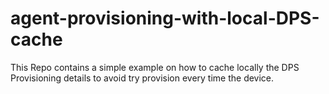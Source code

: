 # agent-provisioning-with-local-DPS-cache
This Repo contains a simple example on how to cache locally the DPS Provisioning details to avoid try provision every time the device.
